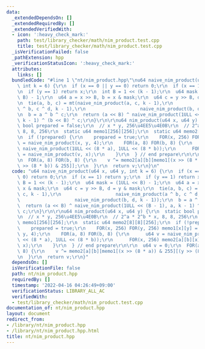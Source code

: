 ```yaml
---
data:
  _extendedDependsOn: []
  _extendedRequiredBy: []
  _extendedVerifiedWith:
  - icon: ':heavy_check_mark:'
    path: test/library_checker/math/nim_product.test.cpp
    title: test/library_checker/math/nim_product.test.cpp
  _isVerificationFailed: false
  _pathExtension: hpp
  _verificationStatusIcon: ':heavy_check_mark:'
  attributes:
    links: []
  bundledCode: "#line 1 \"nt/nim_product.hpp\"\nu64 naive_nim_product(u64 x, u64 y,\
    \ int k = 6) {\r\n  if (x == 0 || y == 0) return 0;\r\n  if (x == 1) return y;\r\
    \n  if (y == 1) return x;\r\n  int B = 1 << (k - 1);\r\n  u64 mask = (1ULL <<\
    \ B) - 1;\r\n  u64 a = x >> B, b = x & mask;\r\n  u64 c = y >> B, d = y & mask;\r\
    \n  tie(a, b, c) = mt(naive_nim_product(a, c, k - 1),\r\n                    naive_nim_product(a\
    \ ^ b, c ^ d, k - 1),\r\n                    naive_nim_product(b, d, k - 1));\r\
    \n  b = a ^ b ^ c;\r\n  return (a << B) ^ naive_nim_product(1ULL << (B - 1), a,\
    \ k - 1) ^ (b << B) ^ c;\r\n}\r\n\r\nu64 nim_product(u64 x, u64 y) {\r\n  static\
    \ bool prepared = false;\r\n  // x * y, 256\u4EE5\u4E0B\r\n  // 2^a * 2^b * x,\
    \ 8, 8, 256\r\n  static u64 memo1[256][256];\r\n  static u64 memo2[8][8][256];\r\
    \n  if (!prepared) {\r\n    prepared = true;\r\n    FOR(x, 256) FOR(y, 256) memo1[x][y]\
    \ = naive_nim_product(x, y, 4);\r\n    FOR(a, 8) FOR(b, 8) {\r\n      u64 v =\
    \ naive_nim_product(1ULL << (8 * a), 1ULL << (8 * b));\r\n      FOR(x, 256) memo2[a][b][x]\
    \ = naive_nim_product(v, x);\r\n    }\r\n  } // end prepare\r\n\r\n  u64 v = 0;\r\
    \n  FOR(a, 8) FOR(b, 8) {\r\n    v ^= memo2[a][b][memo1[(x >> (8 * a)) & 255][(y\
    \ >> (8 * b)) & 255]];\r\n  }\r\n  return v;\r\n}\n"
  code: "u64 naive_nim_product(u64 x, u64 y, int k = 6) {\r\n  if (x == 0 || y ==\
    \ 0) return 0;\r\n  if (x == 1) return y;\r\n  if (y == 1) return x;\r\n  int\
    \ B = 1 << (k - 1);\r\n  u64 mask = (1ULL << B) - 1;\r\n  u64 a = x >> B, b =\
    \ x & mask;\r\n  u64 c = y >> B, d = y & mask;\r\n  tie(a, b, c) = mt(naive_nim_product(a,\
    \ c, k - 1),\r\n                    naive_nim_product(a ^ b, c ^ d, k - 1),\r\n\
    \                    naive_nim_product(b, d, k - 1));\r\n  b = a ^ b ^ c;\r\n\
    \  return (a << B) ^ naive_nim_product(1ULL << (B - 1), a, k - 1) ^ (b << B) ^\
    \ c;\r\n}\r\n\r\nu64 nim_product(u64 x, u64 y) {\r\n  static bool prepared = false;\r\
    \n  // x * y, 256\u4EE5\u4E0B\r\n  // 2^a * 2^b * x, 8, 8, 256\r\n  static u64\
    \ memo1[256][256];\r\n  static u64 memo2[8][8][256];\r\n  if (!prepared) {\r\n\
    \    prepared = true;\r\n    FOR(x, 256) FOR(y, 256) memo1[x][y] = naive_nim_product(x,\
    \ y, 4);\r\n    FOR(a, 8) FOR(b, 8) {\r\n      u64 v = naive_nim_product(1ULL\
    \ << (8 * a), 1ULL << (8 * b));\r\n      FOR(x, 256) memo2[a][b][x] = naive_nim_product(v,\
    \ x);\r\n    }\r\n  } // end prepare\r\n\r\n  u64 v = 0;\r\n  FOR(a, 8) FOR(b,\
    \ 8) {\r\n    v ^= memo2[a][b][memo1[(x >> (8 * a)) & 255][(y >> (8 * b)) & 255]];\r\
    \n  }\r\n  return v;\r\n}"
  dependsOn: []
  isVerificationFile: false
  path: nt/nim_product.hpp
  requiredBy: []
  timestamp: '2022-04-16 04:26:49+09:00'
  verificationStatus: LIBRARY_ALL_AC
  verifiedWith:
  - test/library_checker/math/nim_product.test.cpp
documentation_of: nt/nim_product.hpp
layout: document
redirect_from:
- /library/nt/nim_product.hpp
- /library/nt/nim_product.hpp.html
title: nt/nim_product.hpp
---
```

